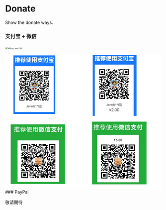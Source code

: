 # Donate
Show the donate ways.



### 支付宝 + 微信

<img src="https://user-images.githubusercontent.com/42594123/123148645-10ad3580-d493-11eb-9ca4-5393080a99b6.jpg
" alt="alipay-wechat" style="zoom:50%;" />







<img src="./alipay-wechat.jpg" alt="alipay-wechat" style="zoom:50%;" />
### PayPal

敬请期待
